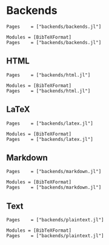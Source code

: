 # Backends

```@index
Pages    = ["backends/backends.jl"]
```

```@autodocs
Modules = [BibTeXFormat]
Pages    = ["backends/backends.jl"]
```
## HTML

```@index
Pages    = ["backends/html.jl"]
```

```@autodocs
Modules = [BibTeXFormat]
Pages    = ["backends/html.jl"]
```
## LaTeX

```@index
Pages    = ["backends/latex.jl"]
```

```@autodocs
Modules = [BibTeXFormat]
Pages    = ["backends/latex.jl"]
```
## Markdown

```@index
Pages    = ["backends/markdown.jl"]
```

```@autodocs
Modules = [BibTeXFormat]
Pages    = ["backends/markdown.jl"]
```
## Text

```@index
Pages    = ["backends/plaintext.jl"]
```

```@autodocs
Modules = [BibTeXFormat]
Pages    = ["backends/plaintext.jl"]
```
